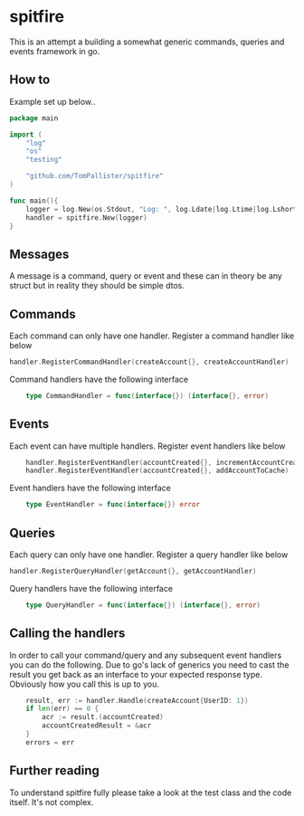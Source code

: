 # spitfire

This is an attempt a building a somewhat generic commands, queries and events framework in go.

## How to

Example set up below..

```go
package main

import (
	"log"
	"os"
	"testing"

	"github.com/TomPallister/spitfire"
)

func main(){
    logger = log.New(os.Stdout, "Log: ", log.Ldate|log.Ltime|log.Lshortfile)
	handler = spitfire.New(logger)
}

```

## Messages
A message is a command, query or event and these can in theory be any struct but in reality they should be simple dtos.

## Commands
Each command can only have one handler. Register a command handler like below

```go
handler.RegisterCommandHandler(createAccount{}, createAccountHandler)
```

Command handlers have the following interface

```go
    type CommandHandler = func(interface{}) (interface{}, error)
```

## Events
Each event can have multiple handlers. Register event handlers like below

```go
    handler.RegisterEventHandler(accountCreated{}, incrementAccountCreatedCount)
	handler.RegisterEventHandler(accountCreated{}, addAccountToCache)
```

Event handlers have the following interface

```go
    type EventHandler = func(interface{}) error
```

## Queries 
Each query can only have one handler. Register a query handler like below

```go
handler.RegisterQueryHandler(getAccount{}, getAccountHandler)
```

Query handlers have the following interface

```go
    type QueryHandler = func(interface{}) (interface{}, error)
```

## Calling the handlers

In order to call your command/query and any subsequent event handlers you can do the following. Due to go's lack of
generics you need to cast the result you get back as an interface to your expected response type. Obviously how you 
call this is up to you.

```go
    result, err := handler.Handle(createAccount{UserID: 1})
	if len(err) == 0 {
		acr := result.(accountCreated)
		accountCreatedResult = &acr
	}
	errors = err
```

## Further reading
To understand spitfire fully please take a look at the test class and the code itself. It's not complex.